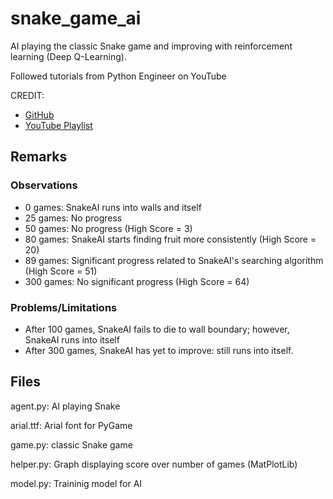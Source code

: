 # snake_game_ai

AI playing the classic Snake game and improving with reinforcement learning (Deep Q-Learning).


Followed tutorials from Python Engineer on YouTube

CREDIT:
- [GitHub](https://github.com/python-engineer/snake-ai-pytorch)
- [YouTube Playlist](https://youtube.com/playlist?list=PLqnslRFeH2UrDh7vUmJ60YrmWd64mTTKV)

## Remarks

### Observations
- 0 games: SnakeAI runs into walls and itself
- 25 games: No progress
- 50 games: No progress (High Score = 3)
- 80 games: SnakeAI starts finding fruit more consistently (High Score = 20)
- 89 games: Significant progress related to SnakeAI's searching algorithm (High Score = 51)
- 300 games: No significant progress (High Score = 64)

### Problems/Limitations
- After 100 games, SnakeAI fails to die to wall boundary; however, SnakeAI runs into itself
- After 300 games, SnakeAI has yet to improve: still runs into itself.


## Files
agent.py: AI playing Snake

arial.ttf: Arial font for PyGame

game.py: classic Snake game

helper.py: Graph displaying score over number of games (MatPlotLib)

model.py: Traininig model for AI
